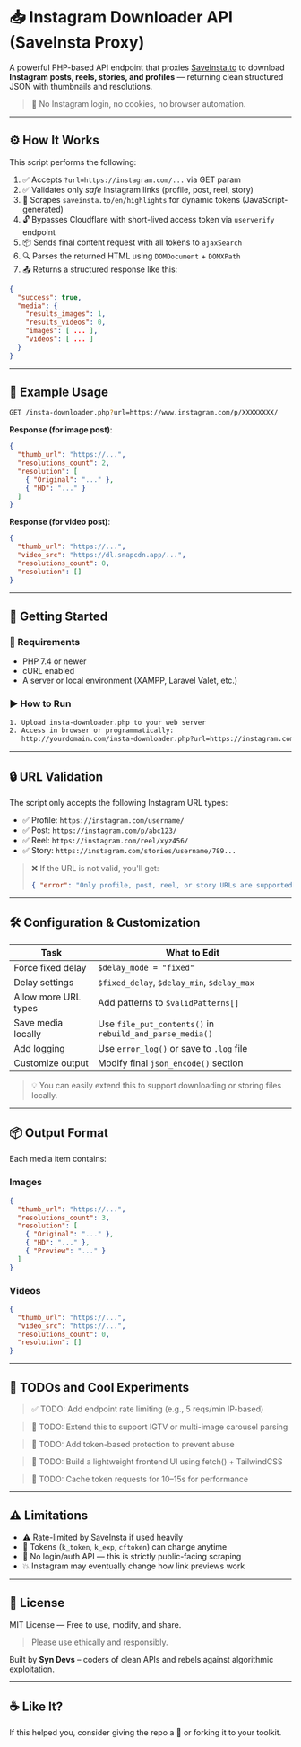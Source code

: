 
# 📥 Instagram Downloader API (SaveInsta Proxy)

A powerful PHP-based API endpoint that proxies [SaveInsta.to](https://saveinsta.to) to download **Instagram posts, reels, stories, and profiles** — returning clean structured JSON with thumbnails and resolutions.

> 🔐 No Instagram login, no cookies, no browser automation.

---

## ⚙️ How It Works

This script performs the following:

1. ✅ Accepts `?url=https://instagram.com/...` via GET param
2. ✅ Validates only *safe* Instagram links (profile, post, reel, story)
3. 🧠 Scrapes `saveinsta.to/en/highlights` for dynamic tokens (JavaScript-generated)
4. 🔓 Bypasses Cloudflare with short-lived access token via `userverify` endpoint
5. 📦 Sends final content request with all tokens to `ajaxSearch`
6. 🔍 Parses the returned HTML using `DOMDocument` + `DOMXPath`
7. 📤 Returns a structured response like this:

```json
{
  "success": true,
  "media": {
    "results_images": 1,
    "results_videos": 0,
    "images": [ ... ],
    "videos": [ ... ]
  }
}
````

---

## 🔗 Example Usage

```bash
GET /insta-downloader.php?url=https://www.instagram.com/p/XXXXXXXX/
```

**Response (for image post)**:

```json
{
  "thumb_url": "https://...",
  "resolutions_count": 2,
  "resolution": [
    { "Original": "..." },
    { "HD": "..." }
  ]
}
```

**Response (for video post)**:

```json
{
  "thumb_url": "https://...",
  "video_src": "https://dl.snapcdn.app/...",
  "resolutions_count": 0,
  "resolution": []
}
```

---

## 🚀 Getting Started

### 🔧 Requirements

* PHP 7.4 or newer
* cURL enabled
* A server or local environment (XAMPP, Laravel Valet, etc.)

### ▶️ How to Run

```bash
1. Upload insta-downloader.php to your web server
2. Access in browser or programmatically:
   http://yourdomain.com/insta-downloader.php?url=https://instagram.com/reel/xxxx
```

---

## 🔒 URL Validation

The script only accepts the following Instagram URL types:

* ✅ Profile: `https://instagram.com/username/`
* ✅ Post: `https://instagram.com/p/abc123/`
* ✅ Reel: `https://instagram.com/reel/xyz456/`
* ✅ Story: `https://instagram.com/stories/username/789...`

> ❌ If the URL is not valid, you'll get:
>
> ```json
> { "error": "Only profile, post, reel, or story URLs are supported." }
> ```

---

## 🛠️ Configuration & Customization

| Task                 | What to Edit                                             |
| -------------------- | -------------------------------------------------------- |
| Force fixed delay    | `$delay_mode = "fixed"`                                  |
| Delay settings       | `$fixed_delay`, `$delay_min`, `$delay_max`               |
| Allow more URL types | Add patterns to `$validPatterns[]`                       |
| Save media locally   | Use `file_put_contents()` in `rebuild_and_parse_media()` |
| Add logging          | Use `error_log()` or save to `.log` file                 |
| Customize output     | Modify final `json_encode()` section                     |

> 💡 You can easily extend this to support downloading or storing files locally.

---

## 📦 Output Format

Each media item contains:

### Images

```json
{
  "thumb_url": "https://...",
  "resolutions_count": 3,
  "resolution": [
    { "Original": "..." },
    { "HD": "..." },
    { "Preview": "..." }
  ]
}
```

### Videos

```json
{
  "thumb_url": "https://...",
  "video_src": "https://...",
  "resolutions_count": 0,
  "resolution": []
}
```

---

## 📌 TODOs and Cool Experiments

> ✅ TODO: Add endpoint rate limiting (e.g., 5 reqs/min IP-based)

> 🧪 TODO: Extend this to support IGTV or multi-image carousel parsing

> 🔐 TODO: Add token-based protection to prevent abuse

> 🧰 TODO: Build a lightweight frontend UI using fetch() + TailwindCSS

> 🎯 TODO: Cache token requests for 10–15s for performance

---

## ⚠️ Limitations

* ⚠ Rate-limited by SaveInsta if used heavily
* 🔄 Tokens (`k_token`, `k_exp`, `cftoken`) can change anytime
* 🚫 No login/auth API — this is strictly public-facing scraping
* 💥 Instagram may eventually change how link previews work

---

## 📜 License

MIT License — Free to use, modify, and share.

> Please use ethically and responsibly.

Built by **Syn Devs** – coders of clean APIs and rebels against algorithmic exploitation.

---

## ☕ Like It?

If this helped you, consider giving the repo a 🌟 or forking it to your toolkit.


